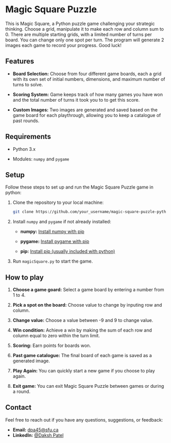 # Magic Square Puzzle
This is Magic Square, a Python puzzle game challenging your strategic thinking. Choose a grid, manipulate it to make each row and column sum to 0. There are multiple starting grids, with a limited number of turns per board. You can change only one spot per turn. The program will generate 2 images each game to record your progress. Good luck!

## Features

- **Board Selection:** Choose from four different game boards, each a grid with its own set of initial numbers, dimensions, and maximum number of turns to solve.

- **Scoring System:** Game keeps track of how many games you have won and the total number of turns it took you to to get this score.

- **Custom Images:** Two images are generated and saved based on the game board for each playthrough, allowing you to keep a catalogue of past rounds.

## Requirements

- Python 3.x

- Modules: `numpy` and `pygame`

## Setup

Follow these steps to set up and run the Magic Square Puzzle game in python:

1. Clone the repository to your local machine:

   ```bash
   git clone https://github.com/your_username/magic-square-puzzle-python.git
   ```

2. Install `numpy` and `pygame` if not already installed:

    - **numpy:** [Install numpy with pip](https://numpy.org/install/)

    - **pygame:** [Install pygame with pip](https://www.pygame.org/wiki/GettingStarted)

    - **pip:** [Install pip (usually included with python)](https://pip.pypa.io/en/stable/installation/)

3. Run `magicSquare.py` to start the game.

## How to play

1. **Choose a game goard:** Select a game board by entering a number from 1 to 4.

2. **Pick a spot on the board:** Choose value to change by inputing row and column.

3. **Change value:** Choose a value between -9 and 9 to change value.

3. **Win condition:** Achieve a win by making the sum of each row and column equal to zero within the turn limit.

4. **Scoring:** Earn points for boards won.

5. **Past game catalogue:** The final board of each game is saved as a generated image.

6. **Play Again:** You can quickly start a new game if you choose to play again.

7. **Exit game:** You can exit Magic Square Puzzle between games or during a round.

## Contact

Feel free to reach out if you have any questions, suggestions, or feedback:

- **Email:** dpa45@sfu.ca
- **LinkedIn:** [@Daksh Patel](https://www.linkedin.com/in/daksh-patel-956622290/)
